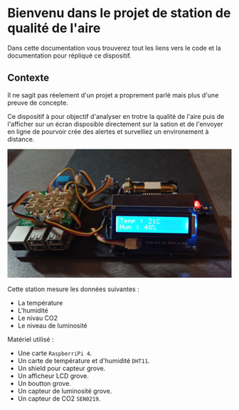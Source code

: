 # Bienvenu dans le projet de station de qualité de l'aire

Dans cette documentation vous trouverez tout les liens vers le code et la documentation pour répliqué ce dispositif.

## Contexte

Il ne sagit pas réelement d'un projet a proprement parlé mais plus d'une preuve de concepte. 

Ce dispositif à pour objectif d'analyser en trotre la qualité de l'aire puis de l'afficher sur un écran disposible directement sur la sation et de l'envoyer en ligne de pourvoir crée des alertes et survelliez un environement à distance.

![Station_q](docs/readme/station.webp)



Cette station mesure les données suivantes :

* La température
* L'humidité
* Le nivau CO2
* Le niveau de luminosité 

Matériel utilisé :
* Une carte ``RaspberriPi 4``.
* Un carte de température et d'humidité ``DHT11``.
* Un shield pour capteur grove.
* Un afficheur LCD grove.
* Un boutton grove.
* Un capteur de luminosité grove.
* Un capteur de CO2 ``SEN0219``.